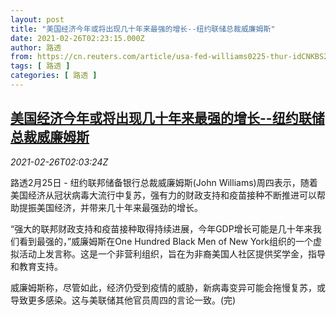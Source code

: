 ```yaml
---
layout: post
title: "美国经济今年或将出现几十年来最强的增长--纽约联储总裁威廉姆斯"
date: 2021-02-26T02:23:15.000Z
author: 路透
from: https://cn.reuters.com/article/usa-fed-williams0225-thur-idCNKBS2AQ06L
tags: [ 路透 ]
categories: [ 路透 ]
---
```

<!--1614306195000-->
[美国经济今年或将出现几十年来最强的增长--纽约联储总裁威廉姆斯](https://cn.reuters.com/article/usa-fed-williams0225-thur-idCNKBS2AQ06L)
------

<div>
<div><i>2021-02-26T02:03:24Z</i></div><p>路透2月25日 - 纽约联邦储备银行总裁威廉姆斯(John Williams)周四表示，随着美国经济从冠状病毒大流行中复苏，强有力的财政支持和疫苗接种不断推进可以帮助提振美国经济，并带来几十年来最强劲的增长。</p><p>“强大的联邦财政支持和疫苗接种取得持续进展，今年GDP增长可能是几十年来我们看到最强的，”威廉姆斯在One Hundred Black Men of New York组织的一个虚拟活动上发言称。这是一个非营利组织，旨在为非裔美国人社区提供奖学金，指导和教育支持。</p><p>威廉姆斯称，尽管如此，经济仍受到疫情的威胁，新病毒变异可能会拖慢复苏，或导致更多感染。这与美联储其他官员周四的言论一致。(完)</p>
</div>
